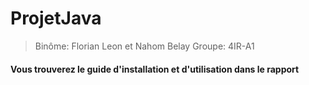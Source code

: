 # ProjetJava

>Binôme: Florian Leon et Nahom Belay
>Groupe: 4IR-A1

#### Vous trouverez le guide d'installation et d'utilisation dans le rapport